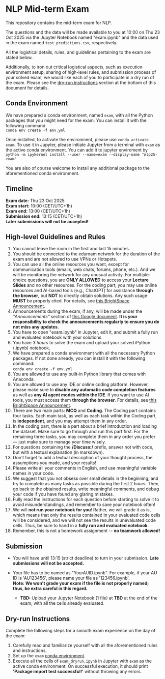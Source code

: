 # NLP Mid-term Exam

This repository contains the mid-term exam for NLP.

The questions and the data will be made available to you at 10:00 on Thu 23 Oct 2025 via the Jupyter Notebook named "exam.ipynb" and the data used in the exam named `test_predictions.csv`, respectively.

All the logistical details, rules, and guidelines pertaining to the exam are stated below.

Additionally, to iron out critical logistical aspects, such as execution environment setup, sharing of high-level rules, and submission process of your solved exam, we would like each of you to participate in a dry run of the exam. Please see the [dry-run instructions](#Dry-run-Instructions) section at the bottom of this document for details.

## Conda Environment
We have prepared a conda environment, named `exam`, with all the Python packages that you might need for the exam. You can install it with the following command:   
`conda env create -f env.yml`

Once installed, to activate the environment, please use `conda activate exam`. To use it in Jupyter, please initiate Jupyter from a terminal with `exam` as the active conda environment. You can add it to jupyter enviroment by `python -m ipykernel install --user --name=exam --display-name "nlp25-exam"`

You are also of course welcome to install any additional package to the aforementioned conda environment.   


## Timeline
**Exam date:** Thu 23 Oct 2025   
**Exam start:** 10:00 (CET/UTC+1h)   
**Exam end:** 13:00 (CET/UTC+1h)   
**Submission end:** 13:15 (CET/UTC+1h)  
**Later submissions will not be accepted!**

## High-level Guidelines and Rules

1. You cannot leave the room in the first and last 15 minutes.
2. You should be connected to the eduroam network for the duration of the exam and are not allowed to use VPNs or Hotspots.
3. You can use all the online resources you want, except for communication tools (emails, web chats, forums, phone, etc.). And we will be monitoring the network for any unusual activity. For multiple-choice questions, you are **ONLY ALLOWED** to access your **Lecture Slides** and no other resources. For the coding part, you may use online resources and AI-based tools (e.g., ChatGPT) for assistance **through the browser**, but **NOT** to directly obtain solutions. Any such usage **MUST** be properly cited. For details, see [this BrightSpace Announcement](https://brightspace.au.dk/d2l/le/news/184554/125780/view?ou=184554).
4. Announcements during the exam, if any, will be made under the *"Announcements"* section of [this Google document](https://docs.google.com/document/d/1kxqWgRJzLxqCzMKI5LK9_rt8modDNURijXmXJv_xOhw/edit?usp=sharing). **It is your responsibility to check the announcements regularly to ensure you do not miss any updates.**  
5. You have to open "exam.ipynb" in Jupyter, edit it, and submit a fully run and evaluated notebook with your solutions.
6. You have *3 hours* to solve the exam and upload your solved iPython (.ipynb) notebook.
7. We have prepared a conda environment with all the necessary Python packages. If not done already, you can install it with the following command:   
`conda env create -f env.yml`
8. You are allowed to use any built-in Python library that comes with Anaconda.
9. You are allowed to use any IDE or online coding platform. However, please make sure to **disable any automatic code completion features** as well as **any AI agent modes within the IDE**. If you want to use AI tools, you must access them **through the browser**. For details, see [this BrightSpace Announcement](https://brightspace.au.dk/d2l/le/news/184554/125780/view?ou=184554).
10. There are two main parts: **MCQ** and **Coding**. The Coding part contains four tasks. Each main task, as well as each task within the Coding part, is **independent**, and you may attempt them in any order.
11. In the coding part, there is a part about a brief introduction and loading the dataset. Make sure to go through and run this part first. For the remaining three tasks, you may complete them in any order you prefer — just make sure to manage your time wisely.
12. For questions containing the **/Discuss:/** prefix, answer not with code, but with a textual explanation (in markdown).
13. Don't forget to add a textual description of your thought process, the assumptions you made, and your results!
14. Please write all your comments in English, and use meaningful variable names in your code.
15. We suggest that you not obsess over small details in the beginning, and try to complete as many tasks as possible during the first 2 hours. Then, go back to the obtained results, write meaningful comments, and debug your code if you have found any glaring mistakes.
16. Fully read the instructions for each question before starting to solve it to avoid misunderstandings, and remember to save your notebook often!
17. We will **not run your notebook for you**! Rather, we will grade it as is, which means that only the results contained in your evaluated code cells will be considered, and we will not see the results in unevaluated code cells. Thus, be sure to hand in a **fully run and evaluated notebook**.
18. Remember, this is not a homework assignment -- **no teamwork allowed!**

## Submission
* You will have until 13:15 (strict deadline) to turn in your submission. **Late submissions will not be accepted.**

* Your file has to be named as "YourAUID.ipynb". For example, if your AU ID is 'AU123456', please name your file as '123456.ipynb'.   
   **Note: We won't grade your exam if the file is not properly named; thus, be extra careful in this regard.**   
   * **TBD:** Upload your Jupyter Notebook (1 file) at **TBD** at the end of the exam, with all the cells already evaluated. 
   <!--* Multiple submissions are allowed. We will only consider the **latest** submission before the deadline and ignore all other previous submissions.-->

## Dry-run Instructions

Complete the following steps for a smooth exam experience on the day of the exam:
1. Carefully read and familiarize yourself with all the aforementioned rules and instructions.
2. Set up the `exam` [conda environment](#Conda-Environment).
3. Execute all the cells of `exam_dryrun.ipynb` in Jupyter with `exam` as the active conda environment. On successful execution, it should print **'Package import test successful!'** without throwing any errors.
